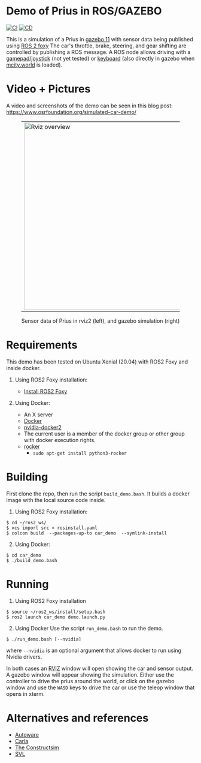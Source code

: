 # Demo of Prius in ROS/GAZEBO

[![CI](https://github.com/NovoG93/car_demo/actions/workflows/CI.yml/badge.svg?event=push)](https://github.com/NovoG93/car_demo/actions/workflows/CI.yml)
[![CD](https://github.com/NovoG93/car_demo/actions/workflows/CD.yml/badge.svg?event=workflow_run)](https://github.com/NovoG93/car_demo/actions/workflows/CD.yml)

This is a simulation of a Prius in [gazebo 11](http://gazebosim.org) with sensor data being published using [ROS 2 foxy](http://wiki.ros.org/noetic/Installation)
The car's throttle, brake, steering, and gear shifting are controlled by publishing a ROS message.
A ROS node allows driving with a [gamepad/joystick](./car_demo/scripts/joystick_translator.py) (not yet tested) or [keyboard](./car_demo/scripts/prius_teleop_keyboard.py) (also directly in gazebo when [mcity.world](./car_demo/worlds/mcity.world) is loaded).

# Video + Pictures

A video and screenshots of the demo can be seen in this blog post: https://www.osrfoundation.org/simulated-car-demo/

<figure>
    <center>
        <table><tr>
            <td> <img src="./assets/rviz.png" title="Rviz overview" height="500"/> </td>
            <td> <img src="./assets/gazebo.jpg" title="Gazebo overview" height="500"/> </td>
        </tr></table>
        <figcaption>Sensor data of Prius in rviz2 (left), and gazebo simulation (right)</figcaption>
    </center>
</figure>

# Requirements

This demo has been tested on Ubuntu Xenial (20.04) with ROS2 Foxy and inside docker.

1. Using ROS2 Foxy installation:

   - [Install ROS2 Foxy](https://docs.ros.org/en/foxy/Installation.html)

2. Using Docker:
   - An X server
   - [Docker](https://www.docker.com/get-docker)
   - [nvidia-docker2](<https://github.com/nvidia/nvidia-docker/wiki/Installation-(version-2.0)>)
   - The current user is a member of the docker group or other group with docker execution rights.
   - [rocker](https://github.com/osrf/rocker)
     - `sudo apt-get install python3-rocker`

# Building

First clone the repo, then run the script `build_demo.bash`.
It builds a docker image with the local source code inside.

1. Using ROS2 Foxy installation:

```
$ cd ~/ros2_ws/
$ vcs import src < rosinstall.yaml
$ colcon build  --packages-up-to car_demo  --symlink-install
```

2. Using Docker:

```
$ cd car_demo
$ ./build_demo.bash
```

# Running

1. Using ROS2 Foxy installation

```
$ source ~/ros2_ws/install/setup.bash
$ ros2 launch car_demo demo.launch.py
```

2. Using Docker
   Use the script `run_demo.bash` to run the demo.

```
$ ./run_demo.bash [--nvidia]
```

where `--nvidia` is an optional argument that allows docker to run using Nvidia drivers.

In both cases an [RVIZ](http://wiki.ros.org/rviz) window will open showing the car and sensor output.
A gazebo window will appear showing the simulation.
Either use the controller to drive the prius around the world, or click on the gazebo window and use the `WASD` keys to drive the car or use the teleop window that opens in xterm.

# Alternatives and references

- [Autoware](https://github.com/autowarefoundation/autoware)
- [Carla](https://carla.org/)
- [The Constructsim](https://www.theconstructsim.com/start-self-driving-cars-using-ros/)
- [SVL](https://www.svlsimulator.com/)
